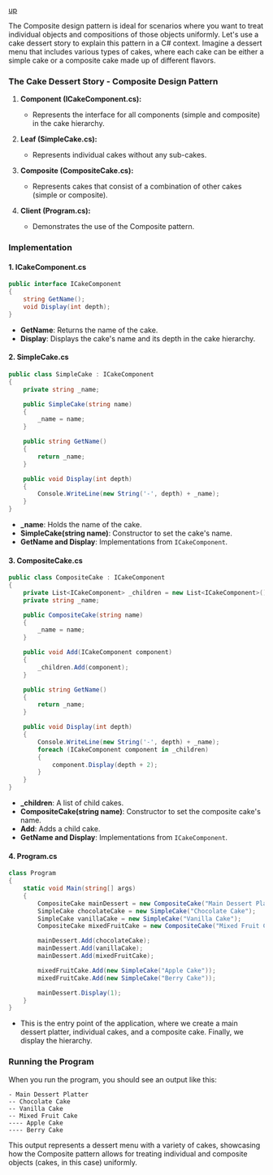 [up](../README.md)

The Composite design pattern is ideal for scenarios where you want to treat individual objects and compositions of those objects uniformly. Let's use a cake dessert story to explain this pattern in a C# context. Imagine a dessert menu that includes various types of cakes, where each cake can be either a simple cake or a composite cake made up of different flavors.

### The Cake Dessert Story - Composite Design Pattern

1. **Component (ICakeComponent.cs):**
    - Represents the interface for all components (simple and composite) in the cake hierarchy.

2. **Leaf (SimpleCake.cs):**
    - Represents individual cakes without any sub-cakes.

3. **Composite (CompositeCake.cs):**
    - Represents cakes that consist of a combination of other cakes (simple or composite).

4. **Client (Program.cs):**
    - Demonstrates the use of the Composite pattern.

### Implementation

#### 1. ICakeComponent.cs
```csharp
public interface ICakeComponent
{
    string GetName();
    void Display(int depth);
}
```
- **GetName**: Returns the name of the cake.
- **Display**: Displays the cake's name and its depth in the cake hierarchy.

#### 2. SimpleCake.cs
```csharp
public class SimpleCake : ICakeComponent
{
    private string _name;

    public SimpleCake(string name)
    {
        _name = name;
    }

    public string GetName()
    {
        return _name;
    }

    public void Display(int depth)
    {
        Console.WriteLine(new String('-', depth) + _name);
    }
}
```
- **_name**: Holds the name of the cake.
- **SimpleCake(string name)**: Constructor to set the cake's name.
- **GetName and Display**: Implementations from `ICakeComponent`.

#### 3. CompositeCake.cs
```csharp
public class CompositeCake : ICakeComponent
{
    private List<ICakeComponent> _children = new List<ICakeComponent>();
    private string _name;

    public CompositeCake(string name)
    {
        _name = name;
    }

    public void Add(ICakeComponent component)
    {
        _children.Add(component);
    }

    public string GetName()
    {
        return _name;
    }

    public void Display(int depth)
    {
        Console.WriteLine(new String('-', depth) + _name);
        foreach (ICakeComponent component in _children)
        {
            component.Display(depth + 2);
        }
    }
}
```
- **_children**: A list of child cakes.
- **CompositeCake(string name)**: Constructor to set the composite cake's name.
- **Add**: Adds a child cake.
- **GetName and Display**: Implementations from `ICakeComponent`.

#### 4. Program.cs
```csharp
class Program
{
    static void Main(string[] args)
    {
        CompositeCake mainDessert = new CompositeCake("Main Dessert Platter");
        SimpleCake chocolateCake = new SimpleCake("Chocolate Cake");
        SimpleCake vanillaCake = new SimpleCake("Vanilla Cake");
        CompositeCake mixedFruitCake = new CompositeCake("Mixed Fruit Cake");

        mainDessert.Add(chocolateCake);
        mainDessert.Add(vanillaCake);
        mainDessert.Add(mixedFruitCake);

        mixedFruitCake.Add(new SimpleCake("Apple Cake"));
        mixedFruitCake.Add(new SimpleCake("Berry Cake"));

        mainDessert.Display(1);
    }
}
```
- This is the entry point of the application, where we create a main dessert platter, individual cakes, and a composite cake. Finally, we display the hierarchy.

### Running the Program
When you run the program, you should see an output like this:

```
- Main Dessert Platter
-- Chocolate Cake
-- Vanilla Cake
-- Mixed Fruit Cake
---- Apple Cake
---- Berry Cake
```

This output represents a dessert menu with a variety of cakes, showcasing how the Composite pattern allows for treating individual and composite objects (cakes, in this case) uniformly.
